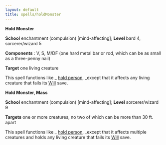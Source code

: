 ```yaml
---
layout: default
title: spells/holdMonster
---
```

 **Hold Monster**

**School** enchantment (compulsion) [mind-affecting]; **Level** bard 4, sorcerer/wizard 5

**Components** : V, S, M/DF (one hard metal bar or rod, which can be as small as a three-penny nail)

**Target** one living creature

This spell functions like _ [hold person](holdPerson#_hold-person), _except that it affects any living creature that fails its [Will](../combat#_will) save.

**Hold Monster, Mass**

**School** enchantment (compulsion) [mind-affecting]; **Level** sorcerer/wizard 9

**Targets** one or more creatures, no two of which can be more than 30 ft. apart

This spell functions like _ [hold person](holdPerson#_hold-person), _except that it affects multiple creatures and holds any living creature that fails its [Will](../combat#_will) save.

